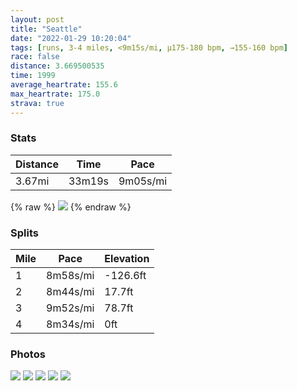 ```yaml
---
layout: post
title: "Seattle"
date: "2022-01-29 10:20:04"
tags: [runs, 3-4 miles, <9m15s/mi, μ175-180 bpm, →155-160 bpm]
race: false
distance: 3.669500535
time: 1999
average_heartrate: 155.6
max_heartrate: 175.0
strava: true
---
```


### Stats

| Distance | Time | Pace |
|----------|------|------|
|3.67mi|33m19s|9m05s/mi|

{% raw %}
<img src='https://maps.googleapis.com/maps/api/staticmap?maptype=roadmap&path=enc:}kraHtetiVDPFfAJD@L@\If@In@DD^JPZNf@VXPb@RVBJJFF|@F\?^R~A`@^JVK|@@FVPf@RZt@EN[N]\IXQTKTUX@F?b@a@ZT^Pj@?FKLALBF^Nd@x@HC|@XXNTXFNA`AJz@l@\L@ZANH@HEx@@p@c@lAYvAa@`Am@~@]n@s@TGR?PI`@VTBPPDFPDFZfAXh@KZCh@Mv@Q`@ERNv@At@Wx@Iv@Mh@IJO\Mb@Gh@a@z@K^GvA^^tA`BJOTi@DGVk@?G?Nc@x@ORUJe@hAo@xBWh@e@z@Wp@_@r@g@pAy@~Ac@fAc@r@]z@Sl@]h@UR]d@Wj@Qr@{@dB[`@Uf@GFWl@Qv@Wr@c@n@e@dAq@hAsA`Bc@r@oA~AFKCIIIE@s@n@Yj@UVm@|@MLcBjCWh@QTa@^g@|@}@jAKl@E|@UTaAJIBa@`@Yd@q@`AONQKi@uAgA{BYQi@Au@E@FG?YCKCQ?CAOSI_@IKOMS_@QcADkA?a@H_AH_@EWAi@Ha@UaBX{D?QIo@CKAYGIAILgDZ_@\Wd@S\WX]L[ZqBBs@E}@?UXe@C_@Lm@HaCCa@@m@G}AHcBKcBA{@Fq@C]Du@?g@Go@FYFi@GoABu@HIl@IXG`ACx@Wb@HfA@PE`Ao@h@NFCDIAW@KRQ@E@_@b@eCc@_EH_@TUb@W^e@Rk@AOBQZi@z@mBn@]j@y@LYRKXu@d@{@`@a@d@SDOr@s@HA`@k@?YN]LOM_A@GBEr@Q\_@BGSW_@ScAs@GIESQUaAe@EK@QLc@n@q@x@eA~A}@b@a@b@o@TUTo@T_@AIFOAILmAPgA@k@SEAHJA@a@c@UGGt@HHEVEBGMY@uCEMQ[&key=AIzaSyC1MId7bFpkLXNAaYhBSTb8jLyiSqzbDtM&size=800x800&markers=color:yellow|label:S|47.61295,-122.33323&markers=color:green|label:F|47.61429999999997,-122.33479000000003'>
{% endraw %}

### Splits

| Mile | Pace | Elevation |
|------|------|-----------|
|1|8m58s/mi|-126.6ft|
|2|8m44s/mi|17.7ft|
|3|9m52s/mi|78.7ft|
|4|8m34s/mi|0ft|

### Photos
<img src='https://dgtzuqphqg23d.cloudfront.net/UnP6hc6OdIPKYHxlUcjzOmkg6RV_enDlknHWZaGp8Hg-768x576.jpg'>

<img src='https://dgtzuqphqg23d.cloudfront.net/f348JOWeM_0jzskjf_-3My57DMsmekBxaplXOVTgG3w-576x768.jpg'>

<img src='https://dgtzuqphqg23d.cloudfront.net/025ZHxJAk00-MmJgj1dVedCe58TDNHSUdoosd2DD3EA-576x768.jpg'>

<img src='https://dgtzuqphqg23d.cloudfront.net/9o0oTJvkNtq_79BDcNUbCBz-2gFxSUT4FnNqLMeBWQQ-576x768.jpg'>

<img src='https://dgtzuqphqg23d.cloudfront.net/lUbFos3x_zrRVdsDL_k4tFd7CltztvdiqVQsdn6LSLc-576x768.jpg'>
